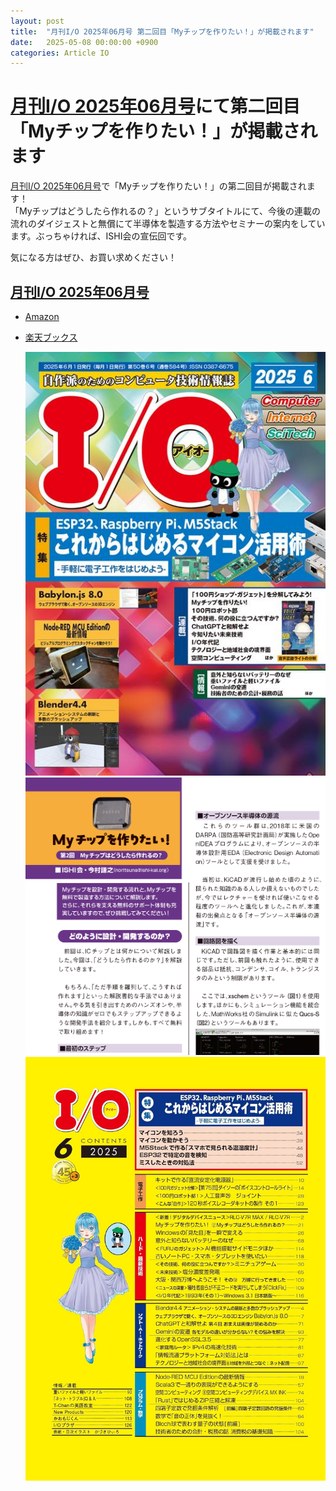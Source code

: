 ```yaml
---
layout: post
title:  "月刊I/O 2025年06月号 第二回目「Myチップを作りたい！」が掲載されます"
date:   2025-05-08 00:00:00 +0900
categories: Article IO
---
```


# [月刊I/O 2025年06月号](https://www.amazon.co.jp/dp/B00TIVBKOM/)にて第二回目「Myチップを作りたい！」が掲載されます
[月刊I/O 2025年06月号](https://www.amazon.co.jp/dp/B00TIVBKOM/)で「Myチップを作りたい！」の第二回目が掲載されます！  
「Myチップはどうしたら作れるの？」というサブタイトルにて、今後の連載の流れのダイジェストと無償にて半導体を製造する方法やセミナーの案内をしています。ぶっちゃければ、ISHI会の宣伝回です。  
  
気になる方はぜひ、お買い求めください！  

## [月刊I/O 2025年06月号](https://www.amazon.co.jp/dp/B00TIVBKOM/)
* [Amazon](https://www.amazon.co.jp/dp/B00TIVBKOM/)
* [楽天ブックス](https://books.rakuten.co.jp/rb/18201560/)

  ![表紙](/assets/images/article/IO/IO_202506_TOP.jpg)  
  ![サンプルページ](/assets/images/article/IO/IO_202506_1stP.png)  
  ![もくじ](/assets/images/article/IO/IO_202506_agenda.png)  

